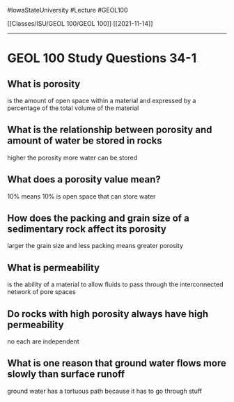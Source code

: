 
#IowaStateUniversity  #Lecture  #GEOL100

[[Classes/ISU/GEOL 100/GEOL 100]] [[2021-11-14]]

---


# GEOL 100 Study Questions 34-1

## What is porosity 

is the amount of open space within a material and expressed by a percentage of the total volume of the material 

## What is the relationship between porosity and amount of water be stored in rocks 

higher the porosity more water can be stored

## What does a porosity value mean? 

10% means 10% is open space that can store water

## How does the packing and grain size of a sedimentary rock affect its porosity 

larger the grain size and less packing means greater porosity 

## What is permeability 

is the ability of a material to allow fluids to pass through the interconnected network of pore spaces 

## Do rocks with high porosity always have high permeability 

no each are independent 

## What is one reason that ground water flows more slowly than surface runoff 

ground water has a tortuous path because it has to go through stuff 